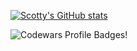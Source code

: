 [![Scotty's GitHub stats](https://github-readme-stats.vercel.app/api?username=scottyfionnghall&theme=dark&show_icons=true)](https://github.com/anuraghazra/github-readme-stats)

![Codewars Profile Badges!](https://www.codewars.com/users/scottyfionnghall/badges/large "Codewars Profile Badges")
